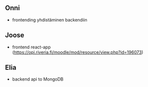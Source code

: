 ## Onni

- frontending yhdistäminen backendiin

## Joose

- frontend react-app (https://opi.riveria.fi/moodle/mod/resource/view.php?id=196073)

## Elia

- backend api to MongoDB